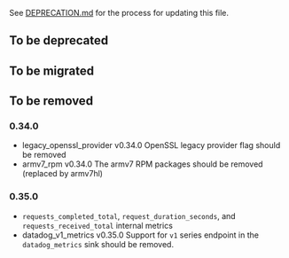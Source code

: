 See [DEPRECATION.md](docs/DEPRECATION.md#process) for the process for updating this file.

## To be deprecated

## To be migrated

## To be removed

### 0.34.0

* legacy_openssl_provider v0.34.0 OpenSSL legacy provider flag should be removed
* armv7_rpm v0.34.0 The armv7 RPM packages should be removed (replaced by armv7hl)

### 0.35.0

* `requests_completed_total`, `request_duration_seconds`, and `requests_received_total` internal metrics
* datadog_v1_metrics v0.35.0 Support for `v1` series endpoint in the `datadog_metrics` sink should be removed.
